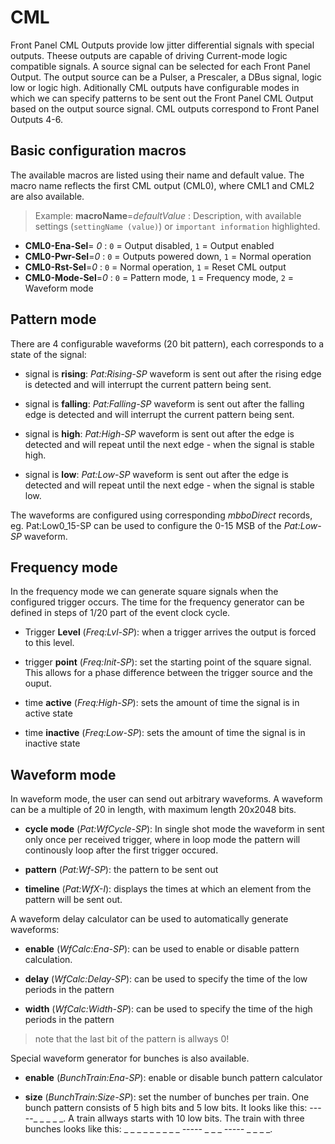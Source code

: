 # CML

Front Panel CML Outputs provide low jitter differential signals with special outputs. Theese outputs are capable of driving Current-mode logic compatible signals. A source signal can be selected for each Front Panel Output. The output source can be a Pulser, a Prescaler, a DBus signal, logic low or logic high.
Aditionally CML outputs have configurable modes in which we can specify patterns to be sent out the Front Panel CML Output based on the output source signal.
CML outputs correspond to Front Panel Outputs 4-6.

## Basic configuration macros
The available macros are listed using their name and default value. The macro name reflects the first CML output (CML0), where CML1 and CML2 are also available.

> Example: __macroName__=_defaultValue_ : Description, with available settings (`settingName (value)`) or `important information` highlighted.

* __CML0-Ena-Sel__= _0_	: `0` = Output disabled, `1` = Output enabled
* __CML0-Pwr-Sel__=_0_	: `0` = Outputs powered down, `1` = Normal operation
* __CML0-Rst-Sel__=_0_	: `0` = Normal operation, `1` = Reset CML output
* __CML0-Mode-Sel__=_0_	: `0` = Pattern mode, `1` = Frequency mode, `2` = Waveform mode

## Pattern mode
There are 4 configurable waveforms (20 bit pattern), each corresponds to a state of the signal:

- signal is __rising__: _Pat:Rising-SP_ waveform is sent out after the rising edge is detected and will interrupt the current pattern being sent.

- signal is __falling__: _Pat:Falling-SP_ waveform is sent out after the falling edge is detected and will interrupt the current pattern being sent.

- signal is __high__: _Pat:High-SP_ waveform is sent out after the edge is detected and will repeat until the next edge - when the signal is stable high.

- signal is __low__: _Pat:Low-SP_ waveform is sent out after the edge is detected and will repeat until the next edge - when the signal is stable low.

The waveforms are configured using corresponding _mbboDirect_ records, eg. Pat:Low0_15-SP can be used to configure the 0-15 MSB of the _Pat:Low-SP_ waveform.

## Frequency mode
In the frequency mode we can generate square signals when the configured trigger occurs. The time for the frequency generator can be defined in steps of 1/20 part of the event clock cycle.

- Trigger __Level__ (_Freq:Lvl-SP_): when a trigger arrives the output is forced to this level.

- trigger __point__ (_Freq:Init-SP_): set the starting point of the square signal. This allows for a phase difference between the trigger source and the ouput.

- time __active__ (_Freq:High-SP_): sets the amount of time the signal is in active state

- time __inactive__ (_Freq:Low-SP_): sets the amount of time the signal is in inactive state

## Waveform mode
In waveform mode, the user can send out arbitrary waveforms. A waveform can be a multiple of 20 in length, with maximum length 20x2048 bits.

- __cycle mode__ (_Pat:WfCycle-SP_): In single shot mode the waveform in sent only once per received trigger, where in loop mode the pattern will continously loop after the first trigger occured.

- __pattern__ (_Pat:Wf-SP_): the pattern to be sent out

- __timeline__ (_Pat:WfX-I_): displays the times at which an element from the pattern will be sent out.

A waveform delay calculator can be used to automatically generate waveforms:

- __enable__ (_WfCalc:Ena-SP_): can be used to enable or disable pattern calculation.

- __delay__ (_WfCalc:Delay-SP_): can be used to specify the time of the low periods in the pattern

- __width__ (_WfCalc:Width-SP_): can be used to specify the time of the high periods in the pattern

> note that the last bit of the pattern is allways 0!

Special waveform generator for bunches is also available. 

- __enable__ (_BunchTrain:Ena-SP_): enable or disable bunch pattern calculator

- __size__ (_BunchTrain:Size-SP_): set the number of bunches per train. One bunch pattern consists of 5 high bits and 5 low bits. It looks like this: -----_ _ _ _ _. A train allways starts with 10 low bits. The train with three bunches looks like this: _ _ _ _ _ _ _ _ _ _-----_ _ _ _ _-----_ _ _ _ _.